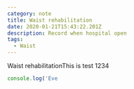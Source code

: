 ```yaml
---
category: note
title: Waist rehabilitation
date: 2020-01-21T15:43:22.201Z
description: Record when hospital open
tags:
  - Waist
---
```

Waist rehabilitationThis is test 1234

```javascript
console.log('Eve
```
